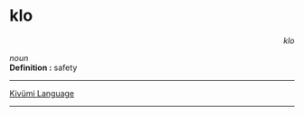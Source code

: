 
# klo

<div align="right"><i>klo</i></div>

*noun*  
**Definition :** safety  

---

[Kivümi Language](../README.md)

---
